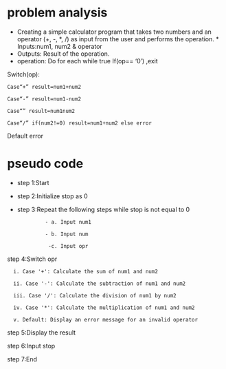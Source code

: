 # problem analysis
* Creating a simple calculator program that takes two numbers and an operator (+, -, *, /) as input from the user and performs the operation. * Inputs:num1, num2 & operator
* Outputs: Result of the operation.
* operation: 
Do for each while true
If(op== ‘0’) ,exit

Switch(op):

    Case“+” result=num1+num2

    Case“-” result=num1-num2

    Case“” result=num1num2

    Case“/” if(num2!=0) result=num1+num2 else error

Default error

# pseudo code 
 - step 1:Start
   
 - step 2:Initialize stop as 0
   
 - step 3:Repeat the following steps while stop is not equal to 0
   
                - a. Input num1

                - b. Input num

                 -c. Input opr
   
  step 4:Switch opr

      i. Case '+': Calculate the sum of num1 and num2
      
      ii. Case '-': Calculate the subtraction of num1 and num2
      
      iii. Case '/': Calculate the division of num1 by num2
      
      iv. Case '*': Calculate the multiplication of num1 and num2
      
      v. Default: Display an error message for an invalid operator
      
  step 5:Display the result

  step 6:Input stop
  
  step 7:End

